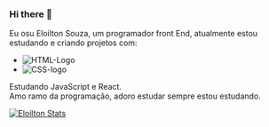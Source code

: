 ### Hi there :memo:
Eu osu Eloilton Souza, um programador front End, atualmente estou estudando e criando projetos com: 
- <img  src="https://img.shields.io/badge/HTML5-E34F26?style=for-the-badge&logo=html5&logoColor=white" alt="HTML-Logo"/>
- <img src="https://img.shields.io/badge/CSS3-1572B6?style=for-the-badge&logo=css3&logoColor=white" alt="CSS-logo"/>
Estudando JavaScript e React.   
Amo ramo da programação, adoro estudar sempre estou estudando.

[![Eloilton Stats](https://github-readme-stats.vercel.app/api?username=EloiltonSouza77)](https://github.com/anuraghazra/github-readme-stats)

